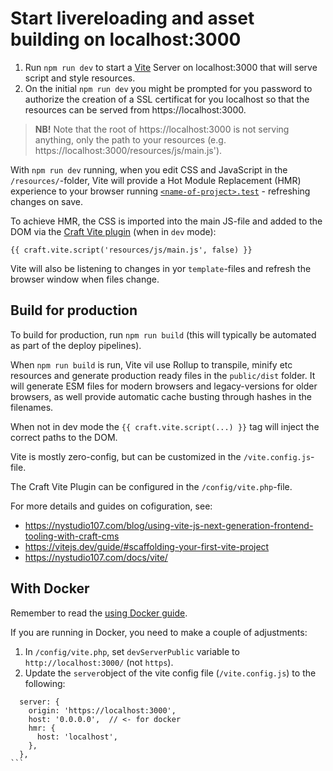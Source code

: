 # Start livereloading and asset building on localhost:3000

1. Run `npm run dev` to start a [Vite](https://vitejs.dev/) Server on localhost:3000 that will serve script and style resources.
1. On the initial `npm run dev` you might be prompted for you password to authorize the creation of a SSL certificat for you localhost so that the resources can be served from https://localhost:3000.

> **NB!** Note that the root of https://localhost:3000 is not serving anything, only the path to your resources (e.g. https://localhost:3000/resources/js/main.js').

With `npm run dev` running, when you edit CSS and JavaScript in the `/resources/`-folder, Vite will provide a Hot Module Replacement (HMR) experience to your browser running [`<name-of-project>.test`](http://<name-of-project>.test) - refreshing changes on save.

To achieve HMR, the CSS is imported into the main JS-file and added to the DOM via the [Craft Vite plugin](https://plugins.craftcms.com/vite) (when in `dev` mode):

```
{{ craft.vite.script('resources/js/main.js', false) }}
```

Vite will also be listening to changes in yor `template`-files and refresh the browser window when files change.

## Build for production

To build for production, run `npm run build` (this will typically be automated as part of the deploy pipelines).

When `npm run build` is run, Vite vil use Rollup to transpile, minify etc resources and generate production ready files in the `public/dist` folder. It will generate ESM files for modern browsers and legacy-versions for older browsers, as well provide automatic cache busting through hashes in the filenames.

When not in dev mode the `{{ craft.vite.script(...) }}` tag will inject the correct paths to the DOM.

Vite is mostly zero-config, but can be customized in the `/vite.config.js`-file.

The Craft Vite Plugin can be configured in the `/config/vite.php`-file.

For more details and guides on cofiguration, see:

- https://nystudio107.com/blog/using-vite-js-next-generation-frontend-tooling-with-craft-cms
- https://vitejs.dev/guide/#scaffolding-your-first-vite-project
- https://nystudio107.com/docs/vite/

## With Docker

Remember to read the [using Docker guide](using-docker.md).

If you are running in Docker, you need to make a couple of adjustments:

1.  In `/config/vite.php`, set `devServerPublic` variable to `http://localhost:3000/` (not `https`).
1.  Update the `server`object of the vite config file (`/vite.config.js`) to the following:

````
  server: {
    origin: 'https://localhost:3000',
    host: '0.0.0.0',  // <- for docker
    hmr: {
      host: 'localhost',
    },
  },
```
````
